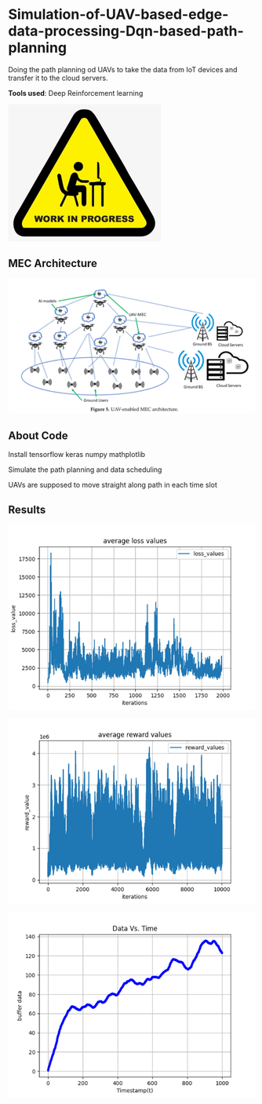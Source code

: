 # Simulation-of-UAV-based-edge-data-processing-Dqn-based-path-planning

Doing the path planning od UAVs to take the data from IoT devices and transfer it to the cloud servers.

**Tools used**: Deep Reinforcement learning

![Image1](wip.jpeg)


## MEC Architecture

![Image1](UAV.png)


## About Code

Install tensorflow keras numpy mathplotlib

Simulate the path planning and data scheduling

UAVs are supposed to move straight along path in each time slot


## Results
![Image1](Average_Loss_Values.png)

![Iamge2](Average_Reward_Values.png)

![Image3](Buffer_data.png)
